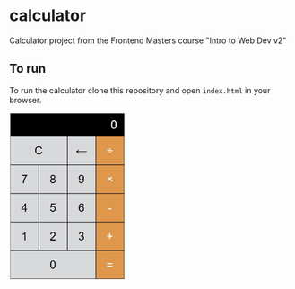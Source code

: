 # calculator
Calculator project from the Frontend Masters course "Intro to Web Dev v2"

## To run
To run the calculator clone this repository and open `index.html` in your browser. 

<img alt="Calculator" src="https://github.com/toltman/calculator/blob/master/calc.JPG?raw=true" height="300">
